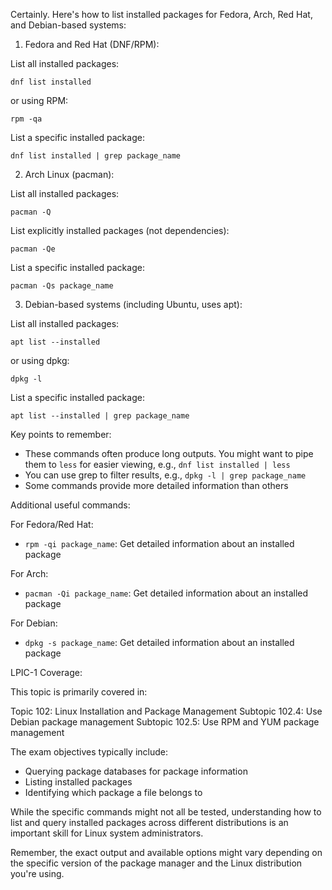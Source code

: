 Certainly. Here's how to list installed packages for Fedora, Arch, Red Hat, and Debian-based systems:

1. Fedora and Red Hat (DNF/RPM):

List all installed packages:
```
dnf list installed
```

or using RPM:
```
rpm -qa
```

List a specific installed package:
```
dnf list installed | grep package_name
```

2. Arch Linux (pacman):

List all installed packages:
```
pacman -Q
```

List explicitly installed packages (not dependencies):
```
pacman -Qe
```

List a specific installed package:
```
pacman -Qs package_name
```

3. Debian-based systems (including Ubuntu, uses apt):

List all installed packages:
```
apt list --installed
```

or using dpkg:
```
dpkg -l
```

List a specific installed package:
```
apt list --installed | grep package_name
```

Key points to remember:

- These commands often produce long outputs. You might want to pipe them to `less` for easier viewing, e.g., `dnf list installed | less`
- You can use grep to filter results, e.g., `dpkg -l | grep package_name`
- Some commands provide more detailed information than others

Additional useful commands:

For Fedora/Red Hat:
- `rpm -qi package_name`: Get detailed information about an installed package

For Arch:
- `pacman -Qi package_name`: Get detailed information about an installed package

For Debian:
- `dpkg -s package_name`: Get detailed information about an installed package

LPIC-1 Coverage:

This topic is primarily covered in:

Topic 102: Linux Installation and Package Management
Subtopic 102.4: Use Debian package management
Subtopic 102.5: Use RPM and YUM package management

The exam objectives typically include:

- Querying package databases for package information
- Listing installed packages
- Identifying which package a file belongs to

While the specific commands might not all be tested, understanding how to list and query installed packages across different distributions is an important skill for Linux system administrators.

Remember, the exact output and available options might vary depending on the specific version of the package manager and the Linux distribution you're using.